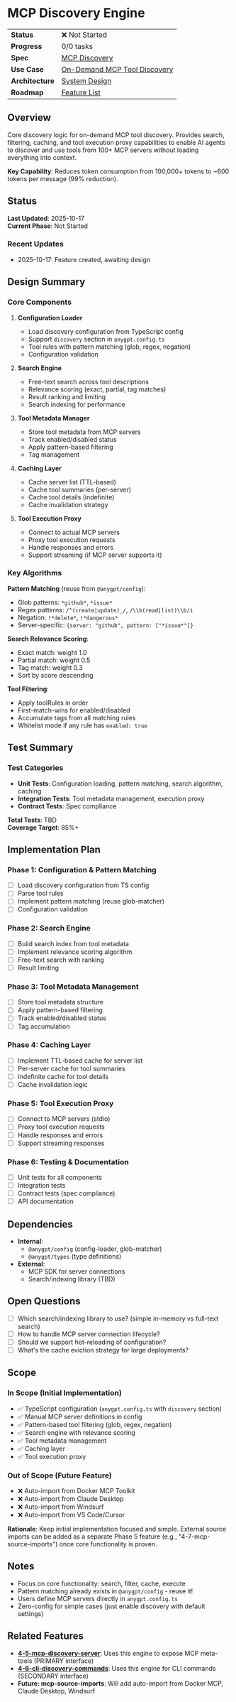 # MCP Discovery Engine

|                  |                                                                                         |
| ---------------- | --------------------------------------------------------------------------------------- |
| **Status**       | ❌ Not Started                                                                          |
| **Progress**     | 0/0 tasks                                                                               |
| **Spec**         | [MCP Discovery](../../../../products/anygpt/specs/anygpt/mcp-discovery.md)              |
| **Use Case**     | [On-Demand MCP Tool Discovery](../../../../products/anygpt/cases/mcp-tool-discovery.md) |
| **Architecture** | [System Design](../../architecture.md)                                                  |
| **Roadmap**      | [Feature List](../../roadmap.md#4-4-mcp-discovery-engine)                               |

## Overview

Core discovery logic for on-demand MCP tool discovery. Provides search, filtering, caching, and tool execution proxy capabilities to enable AI agents to discover and use tools from 100+ MCP servers without loading everything into context.

**Key Capability**: Reduces token consumption from 100,000+ tokens to ~600 tokens per message (99% reduction).

## Status

**Last Updated**: 2025-10-17  
**Current Phase**: Not Started

### Recent Updates

- 2025-10-17: Feature created, awaiting design

## Design Summary

### Core Components

1. **Configuration Loader**

   - Load discovery configuration from TypeScript config
   - Support `discovery` section in `anygpt.config.ts`
   - Tool rules with pattern matching (glob, regex, negation)
   - Configuration validation

2. **Search Engine**

   - Free-text search across tool descriptions
   - Relevance scoring (exact, partial, tag matches)
   - Result ranking and limiting
   - Search indexing for performance

3. **Tool Metadata Manager**

   - Store tool metadata from MCP servers
   - Track enabled/disabled status
   - Apply pattern-based filtering
   - Tag management

4. **Caching Layer**

   - Cache server list (TTL-based)
   - Cache tool summaries (per-server)
   - Cache tool details (indefinite)
   - Cache invalidation strategy

5. **Tool Execution Proxy**
   - Connect to actual MCP servers
   - Proxy tool execution requests
   - Handle responses and errors
   - Support streaming (if MCP server supports it)

### Key Algorithms

**Pattern Matching** (reuse from `@anygpt/config`):

- Glob patterns: `*github*`, `*issue*`
- Regex patterns: `/^(create|update)_/`, `/\\b(read|list)\\b/i`
- Negation: `!*delete*`, `!*dangerous*`
- Server-specific: `{server: "github", pattern: ["*issue*"]}`

**Search Relevance Scoring**:

- Exact match: weight 1.0
- Partial match: weight 0.5
- Tag match: weight 0.3
- Sort by score descending

**Tool Filtering**:

- Apply toolRules in order
- First-match-wins for enabled/disabled
- Accumulate tags from all matching rules
- Whitelist mode if any rule has `enabled: true`

## Test Summary

### Test Categories

- **Unit Tests**: Configuration loading, pattern matching, search algorithm, caching
- **Integration Tests**: Tool metadata management, execution proxy
- **Contract Tests**: Spec compliance

**Total Tests**: TBD  
**Coverage Target**: 85%+

## Implementation Plan

### Phase 1: Configuration & Pattern Matching

- [ ] Load discovery configuration from TS config
- [ ] Parse tool rules
- [ ] Implement pattern matching (reuse glob-matcher)
- [ ] Configuration validation

### Phase 2: Search Engine

- [ ] Build search index from tool metadata
- [ ] Implement relevance scoring algorithm
- [ ] Free-text search with ranking
- [ ] Result limiting

### Phase 3: Tool Metadata Management

- [ ] Store tool metadata structure
- [ ] Apply pattern-based filtering
- [ ] Track enabled/disabled status
- [ ] Tag accumulation

### Phase 4: Caching Layer

- [ ] Implement TTL-based cache for server list
- [ ] Per-server cache for tool summaries
- [ ] Indefinite cache for tool details
- [ ] Cache invalidation logic

### Phase 5: Tool Execution Proxy

- [ ] Connect to MCP servers (stdio)
- [ ] Proxy tool execution requests
- [ ] Handle responses and errors
- [ ] Support streaming responses

### Phase 6: Testing & Documentation

- [ ] Unit tests for all components
- [ ] Integration tests
- [ ] Contract tests (spec compliance)
- [ ] API documentation

## Dependencies

- **Internal**:
  - `@anygpt/config` (config-loader, glob-matcher)
  - `@anygpt/types` (type definitions)
- **External**:
  - MCP SDK for server connections
  - Search/indexing library (TBD)

## Open Questions

- [ ] Which search/indexing library to use? (simple in-memory vs full-text search)
- [ ] How to handle MCP server connection lifecycle?
- [ ] Should we support hot-reloading of configuration?
- [ ] What's the cache eviction strategy for large deployments?

## Scope

### In Scope (Initial Implementation)

- ✅ TypeScript configuration (`anygpt.config.ts` with `discovery` section)
- ✅ Manual MCP server definitions in config
- ✅ Pattern-based tool filtering (glob, regex, negation)
- ✅ Search engine with relevance scoring
- ✅ Tool metadata management
- ✅ Caching layer
- ✅ Tool execution proxy

### Out of Scope (Future Feature)

- ❌ Auto-import from Docker MCP Toolkit
- ❌ Auto-import from Claude Desktop
- ❌ Auto-import from Windsurf
- ❌ Auto-import from VS Code/Cursor

**Rationale**: Keep initial implementation focused and simple. External source imports can be added as a separate Phase 5 feature (e.g., "4-7-mcp-source-imports") once core functionality is proven.

## Notes

- Focus on core functionality: search, filter, cache, execute
- Pattern matching already exists in `@anygpt/config` - reuse it!
- Users define MCP servers directly in `anygpt.config.ts`
- Zero-config for simple cases (just enable discovery with default settings)

## Related Features

- **[4-5-mcp-discovery-server](../4-5-mcp-discovery-server/README.md)**: Uses this engine to expose MCP meta-tools (PRIMARY interface)
- **[4-6-cli-discovery-commands](../4-6-cli-discovery-commands/README.md)**: Uses this engine for CLI commands (SECONDARY interface)
- **Future: mcp-source-imports**: Will add auto-import from Docker MCP, Claude Desktop, Windsurf
